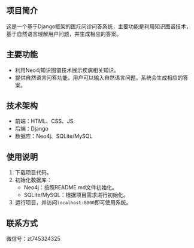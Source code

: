 ## 项目简介

这是一个基于Django框架的医疗问诊问答系统，主要功能是利用知识图谱技术，基于自然语言理解用户问题，并生成相应的答案。

## 主要功能

- 利用Neo4j知识图谱技术展示疾病相关知识。
- 提供自然语言问答功能，用户可以输入自然语言问题，系统会生成相应的答案。


## 技术架构

- 前端：HTML、CSS、JS
- 后端：Django
- 数据库：Neo4j、SQLite/MySQL


## 使用说明

1. 下载项目代码。
2. 初始化数据库：
    - Neo4j：按照README.md文件初始化。 
    - SQLite/MySQL：根据项目需求进行初始化。
3. 运行项目，并访问`localhost:8000`即可使用系统。


## 联系方式

微信号：zt745324325